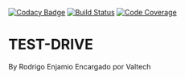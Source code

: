  
[![Codacy Badge](https://api.codacy.com/project/badge/Grade/2673ac5373bd4f13aa403e4389862abc)](https://app.codacy.com/app/raenjamio/valtech-testdrive?utm_source=github.com&utm_medium=referral&utm_content=raenjamio/valtech-testdrive&utm_campaign=Badge_Grade_Dashboard)
[![Build Status](https://travis-ci.org/raenjamio/valtech-testdrive.png?branch=master)](https://travis-ci.org/raenjamio/valtech-testdrive)
[![Code Coverage](https://img.shields.io/codecov/c/github/raenjamio/valtech-testdrive/master.svg)](https://codecov.io/github/raenjamio/valtech-testdrive?branch=master)

# TEST-DRIVE 
By Rodrigo Enjamio
Encargado por Valtech